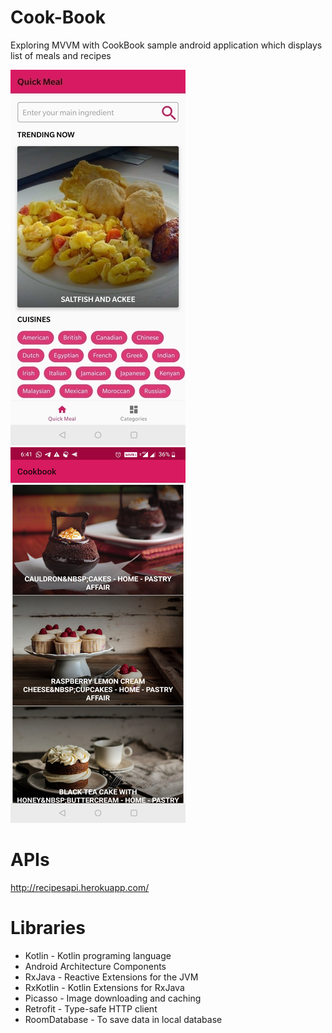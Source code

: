 # Cook-Book
Exploring MVVM with CookBook sample android application which displays list of meals and recipes

![Homepage](/image/homepage.png) ![Meals](/image/meals.png)
# APIs
 http://recipesapi.herokuapp.com/

# Libraries
- Kotlin - Kotlin programing language
- Android Architecture Components
- RxJava - Reactive Extensions for the JVM
- RxKotlin - Kotlin Extensions for RxJava
- Picasso - Image downloading and caching
- Retrofit - Type-safe HTTP client
- RoomDatabase - To save data in local database
